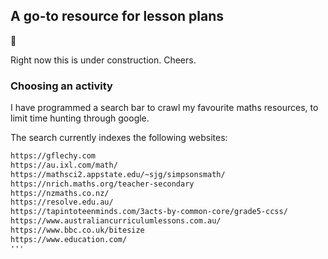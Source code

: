 ## A go-to resource for lesson plans

🚀

Right now this is under construction. Cheers.

### Choosing an activity 

I have programmed a search bar to crawl my favourite maths resources, to limit time hunting through google.

<script async src="https://cse.google.com/cse.js?cx=3272051fa9ad652ee"></script>
<div class="gcse-search"></div>

The search currently indexes the following websites:

```markdown
https://gflechy.com
https://au.ixl.com/math/
https://mathsci2.appstate.edu/~sjg/simpsonsmath/
https://nrich.maths.org/teacher-secondary
https://nzmaths.co.nz/
https://resolve.edu.au/
https://tapintoteenminds.com/3acts-by-common-core/grade5-ccss/
https://www.australiancurriculumlessons.com.au/
https://www.bbc.co.uk/bitesize
https://www.education.com/
'''
